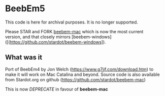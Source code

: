# BeebEm5
This code is here for archival purposes.  It is no longer supported.

Please STAR and FORK [beebem-mac](https://github.com/commandercoder/beebem-mac) which is now the most current version, and that closely mirrors [beebem-windows]([(https://github.com/stardot/beebem-windows]).


## What was it
Port of BeebEm4 by Jon Welch (https://www.g7jjf.com/download.htm) to make it will work on Mac Catalina and beyond.  Source code is also available from Stardot.org on github (https://github.com/stardot/beebem-mac) 

This is now _DEPRECATE_ in favour of **beebem-mac**
